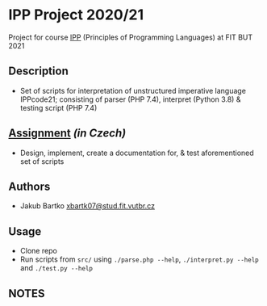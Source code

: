# IPP Project 2020/21
Project for course [IPP](https://www.fit.vut.cz/study/course/14009/.en) (Principles of Programming Languages) at FIT BUT 2021
## Description
- Set of scripts for interpretation of unstructured imperative language IPPcode21; consisting of parser (PHP 7.4), interpret (Python 3.8) & testing script (PHP 7.4)
## [Assignment](https://github.com/bix-1/IPP/blob/master/doc/assignment.pdf) *(in Czech)*
- Design, implement, create a documentation for, & test aforementioned set of scripts
## Authors
- Jakub Bartko xbartk07@stud.fit.vutbr.cz
## Usage
- Clone repo
- Run scripts from `src/` using `./parse.php --help`, `./interpret.py --help` and `./test.py --help`
## NOTES
